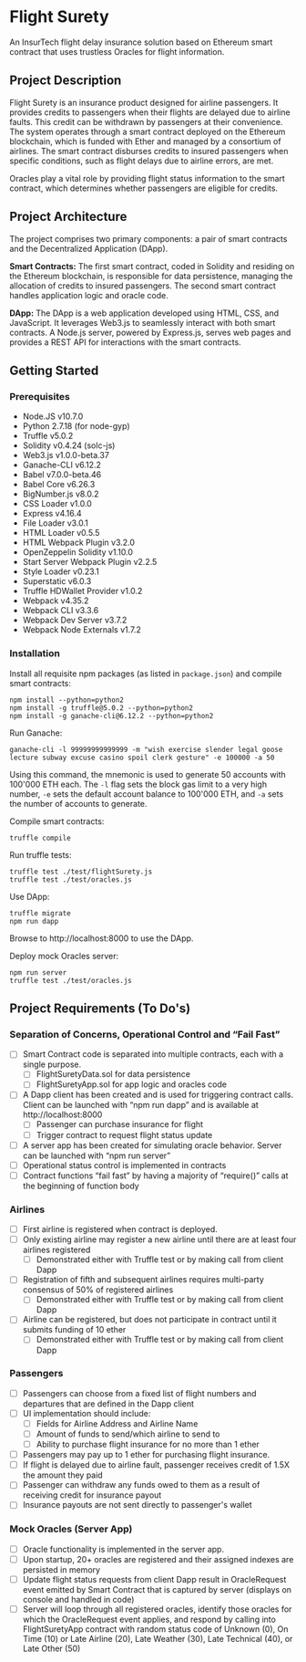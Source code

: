 # Flight Surety

An InsurTech flight delay insurance solution based on Ethereum smart contract that uses trustless Oracles for flight information.

## Project Description

Flight Surety is an insurance product designed for airline passengers. It provides credits to passengers when their flights are delayed due to airline faults. This credit can be withdrawn by passengers at their convenience. The system operates through a smart contract deployed on the Ethereum blockchain, which is funded with Ether and managed by a consortium of airlines. The smart contract disburses credits to insured passengers when specific conditions, such as flight delays due to airline errors, are met.

Oracles play a vital role by providing flight status information to the smart contract, which determines whether passengers are eligible for credits.

## Project Architecture

The project comprises two primary components: a pair of smart contracts and the Decentralized Application (DApp).

**Smart Contracts:** The first smart contract, coded in Solidity and residing on the Ethereum blockchain, is responsible for data persistence, managing the allocation of credits to insured passengers. The second smart contract handles application logic and oracle code.

**DApp:** The DApp is a web application developed using HTML, CSS, and JavaScript. It leverages Web3.js to seamlessly interact with both smart contracts. A Node.js server, powered by Express.js, serves web pages and provides a REST API for interactions with the smart contracts.

## Getting Started

### Prerequisites

- Node.JS v10.7.0
- Python 2.7.18 (for node-gyp)
- Truffle v5.0.2
- Solidity v0.4.24 (solc-js)
- Web3.js v1.0.0-beta.37
- Ganache-CLI v6.12.2
- Babel v7.0.0-beta.46
- Babel Core v6.26.3
- BigNumber.js v8.0.2
- CSS Loader v1.0.0
- Express v4.16.4
- File Loader v3.0.1
- HTML Loader v0.5.5
- HTML Webpack Plugin v3.2.0
- OpenZeppelin Solidity v1.10.0
- Start Server Webpack Plugin v2.2.5
- Style Loader v0.23.1
- Superstatic v6.0.3
- Truffle HDWallet Provider v1.0.2
- Webpack v4.35.2
- Webpack CLI v3.3.6
- Webpack Dev Server v3.7.2
- Webpack Node Externals v1.7.2

### Installation

Install all requisite npm packages (as listed in `package.json`) and compile smart contracts:

```
npm install --python=python2
npm install -g truffle@5.0.2 --python=python2
npm install -g ganache-cli@6.12.2 --python=python2
```

Run Ganache:

```
ganache-cli -l 99999999999999 -m "wish exercise slender legal goose lecture subway excuse casino spoil clerk gesture" -e 100000 -a 50
```

Using this command, the mnemonic is used to generate 50 accounts with 100'000 ETH each. The `-l` flag sets the block gas limit to a very high number, `-e` sets the default account balance to 100'000 ETH, and `-a` sets the number of accounts to generate.

Compile smart contracts:

```
truffle compile
```

Run truffle tests:

```
truffle test ./test/flightSurety.js
truffle test ./test/oracles.js
```

Use DApp:

```
truffle migrate
npm run dapp
```

Browse to http://localhost:8000 to use the DApp.

Deploy mock Oracles server:

```
npm run server
truffle test ./test/oracles.js
```

## Project Requirements (To Do's)

### Separation of Concerns, Operational Control and “Fail Fast”

- [ ] Smart Contract code is separated into multiple contracts, each with a single purpose.
  - [ ] FlightSuretyData.sol for data persistence
  - [ ] FlightSuretyApp.sol for app logic and oracles code
- [ ] A Dapp client has been created and is used for triggering contract calls. Client can be launched with “npm run dapp” and is available at http://localhost:8000
  - [ ] Passenger can purchase insurance for flight
  - [ ] Trigger contract to request flight status update
- [ ] A server app has been created for simulating oracle behavior. Server can be launched with “npm run server”
- [ ] Operational status control is implemented in contracts
- [ ] Contract functions “fail fast” by having a majority of “require()” calls at the beginning of function body

### Airlines

- [ ] First airline is registered when contract is deployed.
- [ ] Only existing airline may register a new airline until there are at least four airlines registered
  - [ ] Demonstrated either with Truffle test or by making call from client Dapp
- [ ] Registration of fifth and subsequent airlines requires multi-party consensus of 50% of registered airlines
  - [ ] Demonstrated either with Truffle test or by making call from client Dapp
- [ ] Airline can be registered, but does not participate in contract until it submits funding of 10 ether
  - [ ] Demonstrated either with Truffle test or by making call from client Dapp

### Passengers

- [ ] Passengers can choose from a fixed list of flight numbers and departures that are defined in the Dapp client
- [ ] UI implementation should include:
  - [ ] Fields for Airline Address and Airline Name
  - [ ] Amount of funds to send/which airline to send to
  - [ ] Ability to purchase flight insurance for no more than 1 ether
- [ ] Passengers may pay up to 1 ether for purchasing flight insurance.
- [ ] If flight is delayed due to airline fault, passenger receives credit of 1.5X the amount they paid
- [ ] Passenger can withdraw any funds owed to them as a result of receiving credit for insurance payout
- [ ] Insurance payouts are not sent directly to passenger's wallet

### Mock Oracles (Server App)

- [ ] Oracle functionality is implemented in the server app.
- [ ] Upon startup, 20+ oracles are registered and their assigned indexes are persisted in memory
- [ ] Update flight status requests from client Dapp result in OracleRequest event emitted by Smart Contract that is captured by server (displays on console and handled in code)
- [ ] Server will loop through all registered oracles, identify those oracles for which the OracleRequest event applies, and respond by calling into FlightSuretyApp contract with random status code of Unknown (0), On Time (10) or Late Airline (20), Late Weather (30), Late Technical (40), or Late Other (50)
